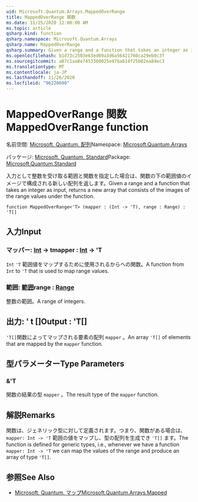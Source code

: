 ```yaml
---
uid: Microsoft.Quantum.Arrays.MappedOverRange
title: MappedOverRange 関数
ms.date: 11/25/2020 12:00:00 AM
ms.topic: article
qsharp.kind: function
qsharp.namespace: Microsoft.Quantum.Arrays
qsharp.name: MappedOverRange
qsharp.summary: Given a range and a function that takes an integer as input, returns a new array that consists of the images of the range values under the function.
ms.openlocfilehash: b1d73c2503e63ed09a3d6a56421760ca29eb0c3f
ms.sourcegitcommit: a87c1aa8e7453360025e47ba614f25b02ea84ec3
ms.translationtype: MT
ms.contentlocale: ja-JP
ms.lasthandoff: 11/26/2020
ms.locfileid: "96220690"
---
```

# <a name="mappedoverrange-function"></a><span data-ttu-id="ed60a-102">MappedOverRange 関数</span><span class="sxs-lookup"><span data-stu-id="ed60a-102">MappedOverRange function</span></span>

<span data-ttu-id="ed60a-103">名前空間: [Microsoft. Quantum. 配列](xref:Microsoft.Quantum.Arrays)</span><span class="sxs-lookup"><span data-stu-id="ed60a-103">Namespace: [Microsoft.Quantum.Arrays](xref:Microsoft.Quantum.Arrays)</span></span>

<span data-ttu-id="ed60a-104">パッケージ: [Microsoft. Quantum. Standard](https://nuget.org/packages/Microsoft.Quantum.Standard)</span><span class="sxs-lookup"><span data-stu-id="ed60a-104">Package: [Microsoft.Quantum.Standard](https://nuget.org/packages/Microsoft.Quantum.Standard)</span></span>


<span data-ttu-id="ed60a-105">入力として整数を受け取る範囲と関数を指定した場合は、関数の下の範囲値のイメージで構成される新しい配列を返します。</span><span class="sxs-lookup"><span data-stu-id="ed60a-105">Given a range and a function that takes an integer as input, returns a new array that consists of the images of the range values under the function.</span></span>

```qsharp
function MappedOverRange<'T> (mapper : (Int -> 'T), range : Range) : 'T[]
```


## <a name="input"></a><span data-ttu-id="ed60a-106">入力</span><span class="sxs-lookup"><span data-stu-id="ed60a-106">Input</span></span>

### <a name="mapper--int---t"></a><span data-ttu-id="ed60a-107">マッパー: [Int](xref:microsoft.quantum.lang-ref.int) -> t</span><span class="sxs-lookup"><span data-stu-id="ed60a-107">mapper : [Int](xref:microsoft.quantum.lang-ref.int) -> 'T</span></span>

<span data-ttu-id="ed60a-108">`Int` `'T` 範囲値をマップするために使用されるからへの関数。</span><span class="sxs-lookup"><span data-stu-id="ed60a-108">A function from `Int` to `'T` that is used to map range values.</span></span>


### <a name="range--range"></a><span data-ttu-id="ed60a-109">範囲: [範囲](xref:microsoft.quantum.lang-ref.range)</span><span class="sxs-lookup"><span data-stu-id="ed60a-109">range : [Range](xref:microsoft.quantum.lang-ref.range)</span></span>

<span data-ttu-id="ed60a-110">整数の範囲。</span><span class="sxs-lookup"><span data-stu-id="ed60a-110">A range of integers.</span></span>



## <a name="output--t"></a><span data-ttu-id="ed60a-111">出力: ' t []</span><span class="sxs-lookup"><span data-stu-id="ed60a-111">Output : 'T[]</span></span>

<span data-ttu-id="ed60a-112">`'T[]`関数によってマップされる要素の配列 `mapper` 。</span><span class="sxs-lookup"><span data-stu-id="ed60a-112">An array `'T[]` of elements that are mapped by the `mapper` function.</span></span>

## <a name="type-parameters"></a><span data-ttu-id="ed60a-113">型パラメーター</span><span class="sxs-lookup"><span data-stu-id="ed60a-113">Type Parameters</span></span>

### <a name="t"></a><span data-ttu-id="ed60a-114">&</span><span class="sxs-lookup"><span data-stu-id="ed60a-114">'T</span></span>

<span data-ttu-id="ed60a-115">関数の結果の型 `mapper` 。</span><span class="sxs-lookup"><span data-stu-id="ed60a-115">The result type of the `mapper` function.</span></span>

## <a name="remarks"></a><span data-ttu-id="ed60a-116">解説</span><span class="sxs-lookup"><span data-stu-id="ed60a-116">Remarks</span></span>

<span data-ttu-id="ed60a-117">関数は、ジェネリック型に対して定義されます。つまり、関数がある場合は、 `mapper: Int -> 'T` 範囲の値をマップし、型の配列を生成でき `'T[]` ます。</span><span class="sxs-lookup"><span data-stu-id="ed60a-117">The function is defined for generic types, i.e., whenever we have a function `mapper: Int -> 'T` we can map the values of the range and produce an array of type `'T[]`.</span></span>

## <a name="see-also"></a><span data-ttu-id="ed60a-118">参照</span><span class="sxs-lookup"><span data-stu-id="ed60a-118">See Also</span></span>

- [<span data-ttu-id="ed60a-119">Microsoft. Quantum. マップ</span><span class="sxs-lookup"><span data-stu-id="ed60a-119">Microsoft.Quantum.Arrays.Mapped</span></span>](xref:Microsoft.Quantum.Arrays.Mapped)